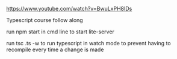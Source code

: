 https://www.youtube.com/watch?v=BwuLxPH8IDs

Typescript course follow along


run npm start in cmd line to start lite-server

run tsc <filename>.ts -w to run typescript in watch mode to prevent having to recompile every time a change is made